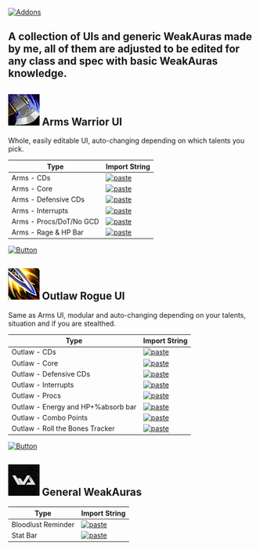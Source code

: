 [![Addons](https://dummyimage.com/200x100/4a90e2/ffffff&text=Addons%20%E2%86%90)](https://github.com/dopalone/Addons-7.3.5)

## A collection of UIs and generic WeakAuras made by me, all of them are adjusted to be edited for any class and spec with basic WeakAuras knowledge.

## ![WeakAuras - Arms Warrior](https://raw.githubusercontent.com/dopalone/Addons-7.3.5/main/Stuff/ms.png) Arms Warrior UI

Whole, easily editable UI, auto-changing depending on which talents you pick.

| Type     | Import String |
|------------|---------------|
| Arms - CDs  | [![paste](https://img.shields.io/badge/-Pastebin-blue?logo=pastebin&logoColor=white)](https://pastes.io/dopalone-3-2) |
| Arms - Core  | [![paste](https://img.shields.io/badge/-Pastebin-blue?logo=pastebin&logoColor=white)](https://pastes.io/dopalone-9) |
| Arms - Defensive CDs  | [![paste](https://img.shields.io/badge/-Pastebin-blue?logo=pastebin&logoColor=white)](https://pastes.io/dopalone-2) |
| Arms - Interrupts | [![paste](https://img.shields.io/badge/-Pastebin-blue?logo=pastebin&logoColor=white)](https://pastes.io/dopalone-1) |
| Arms - Procs/DoT/No GCD  | [![paste](https://img.shields.io/badge/-Pastebin-blue?logo=pastebin&logoColor=white)](https://pastes.io/dopalone-9-1) |
| Arms - Rage & HP Bar  | [![paste](https://img.shields.io/badge/-Pastebin-blue?logo=pastebin&logoColor=white)](https://pastes.io/dopalone-9-2) |

[![Button](https://dummyimage.com/120x40/4a90e2/ffffff&text=Click+Me)](https://raw.githubusercontent.com/dopalone/Addons-7.3.5/main/Stuff/Screenshot_18.png)

## ![WeakAuras - Outlaw Rogue](https://raw.githubusercontent.com/dopalone/Addons-7.3.5/main/Stuff/outlaw.png) Outlaw Rogue UI

Same as Arms UI, modular and auto-changing depending on your talents, situation and if you are stealthed.

| Type     | Import String |
|------------|---------------|
| Outlaw - CDs | [![paste](https://img.shields.io/badge/-Pastebin-blue?logo=pastebin&logoColor=white)](https://pastes.io/dopalone-2-1) |
| Outlaw - Core  | [![paste](https://img.shields.io/badge/-Pastebin-blue?logo=pastebin&logoColor=white)](https://pastes.io/dopalone-1-1) |
| Outlaw - Defensive CDs  | [![paste](https://img.shields.io/badge/-Pastebin-blue?logo=pastebin&logoColor=white)](https://pastes.io/dopalone-8-1) |
| Outlaw - Interrupts | [![paste](https://img.shields.io/badge/-Pastebin-blue?logo=pastebin&logoColor=white)](https://pastes.io/dopalone-1-2) |
| Outlaw - Procs  | [![paste](https://img.shields.io/badge/-Pastebin-blue?logo=pastebin&logoColor=white)](https://pastes.io/dopalone-3-3) |
| Outlaw - Energy and HP+%absorb bar  | [![paste](https://img.shields.io/badge/-Pastebin-blue?logo=pastebin&logoColor=white)](https://pastes.io/dopalone-1-3) |
| Outlaw - Combo Points | [![paste](https://img.shields.io/badge/-Pastebin-blue?logo=pastebin&logoColor=white)](https://pastes.io/dopalone-9-3) |
| Outlaw - Roll the Bones Tracker | [![paste](https://img.shields.io/badge/-Pastebin-blue?logo=pastebin&logoColor=white)](https://pastes.io/dopalone-9-4) |

[![Button](https://dummyimage.com/120x40/4a90e2/ffffff&text=Click+Me)](https://raw.githubusercontent.com/dopalone/Addons-7.3.5/main/Stuff/Screenshot_17.png)


## ![WeakAuras - General](https://raw.githubusercontent.com/dopalone/Addons-7.3.5/main/Stuff/9121773.png) General WeakAuras
| Type     | Import String |
|------------|---------------|
| Bloodlust Reminder  | [![paste](https://img.shields.io/badge/-Pastebin-blue?logo=pastebin&logoColor=white)](https://pastes.io/dopalone-4-2) |
| Stat Bar  | [![paste](https://img.shields.io/badge/-Pastebin-blue?logo=pastebin&logoColor=white)](https://pastes.io/dopalone-5) |



